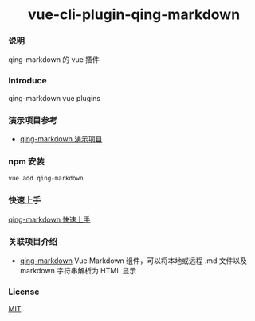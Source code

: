 <h1 align="center">vue-cli-plugin-qing-markdown</h1>

### 说明
qing-markdown 的 vue 插件

### Introduce
qing-markdown vue plugins

### 演示项目参考
* [qing-markdown 演示项目](https://github.com/qinkaiyuan/qing-markdown#%E6%BC%94%E7%A4%BA%E9%A1%B9%E7%9B%AE)

### npm 安装
```bash
vue add qing-markdown
```

### 快速上手
[qing-markdown 快速上手](https://github.com/qinkaiyuan/qing-markdown#%E5%BF%AB%E9%80%9F%E4%B8%8A%E6%89%8B)

### 关联项目介绍
* [qing-markdown](https://github.com/qinkaiyuan/qing-markdown#qing-markdown) Vue Markdown 组件，可以将本地或远程 .md 文件以及 markdown 字符串解析为 HTML 显示

### License
[MIT](http://opensource.org/licenses/MIT)